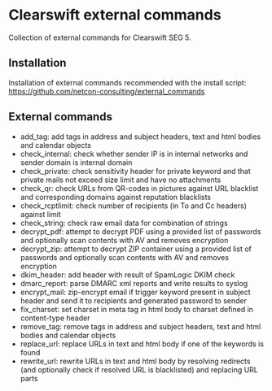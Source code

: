 Clearswift external commands
============================

Collection of external commands for Clearswift SEG 5.

## Installation

Installation of external commands recommended with the install script: https://github.com/netcon-consulting/external_commands

## External commands
* add_tag: add tags in address and subject headers, text and html bodies and calendar objects
* check_internal: check whether sender IP is in internal networks and sender domain is internal domain
* check_private: check sensitivity header for private keyword and that private mails not exceed size limit and have no attachments
* check_qr: check URLs from QR-codes in pictures against URL blacklist and corresponding domains against reputation blacklists
* check_rcptlimit: check number of recipients (in To and Cc headers) against limit
* check_string: check raw email data for combination of strings
* decrypt_pdf: attempt to decrypt PDF using a provided list of passwords and optionally scan contents with AV and removes encryption
* decrypt_zip: attempt to decrypt ZIP container using a provided list of passwords and optionally scan contents with AV and removes encryption
* dkim_header: add header with result of SpamLogic DKIM check
* dmarc_report: parse DMARC xml reports and write results to syslog
* encrypt_mail: zip-encrypt email if trigger keyword present in subject header and send it to recipients and generated password to sender
* fix_charset: set charset in meta tag in html body to charset defined in content-type header
* remove_tag: remove tags in address and subject headers, text and html bodies and calendar objects
* replace_url: replace URLs in text and html body if one of the keywords is found
* rewrite_url: rewrite URLs in text and html body by resolving redirects (and optionally check if resolved URL is blacklisted) and replacing URL parts

